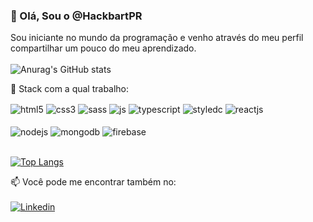 ### 👋 Olá, Sou o @HackbartPR 
Sou iniciante no mundo da programação e venho através do meu perfil compartilhar um pouco do meu aprendizado.
<br><br>
![Anurag's GitHub stats](https://github-readme-stats.vercel.app/api?username=HackbartPR&show_icons=true)

🌱 Stack com a qual trabalho:
<div style='display: inline_block'>
  <img align='center' alt='html5' src='https://img.shields.io/badge/HTML5-E34F26?style=for-the-badge&logo=html5&logoColor=white' />
  <img align='center' alt='css3' src='https://img.shields.io/badge/CSS3-1572B6?style=for-the-badge&logo=css3&logoColor=white' />
  <img align='center' alt='sass' src='https://img.shields.io/badge/SASS-hotpink.svg?style=for-the-badge&logo=SASS&logoColor=white' />  
  <img align='center' alt='js' src='https://img.shields.io/badge/JavaScript-F7DF1E?style=for-the-badge&logo=javascript&logoColor=black' />
  <img align='center' alt='typescript' src='https://img.shields.io/badge/typescript-%23007ACC.svg?style=for-the-badge&logo=typescript&logoColor=white' />
  <img align='center' alt='styledc' src='https://img.shields.io/badge/styled--components-DB7093?style=for-the-badge&logo=styled-components&logoColor=white' />
  <img align='center' alt='reactjs' src='https://img.shields.io/badge/react-%2320232a.svg?style=for-the-badge&logo=react&logoColor=%2361DAFB' />
  <br><br>
  <img align='center' alt='nodejs' src='https://img.shields.io/badge/Node.js-43853D?style=for-the-badge&logo=node.js&logoColor=white' />
  <img align='center' alt='mongodb' src='https://img.shields.io/badge/MongoDB-4EA94B?style=for-the-badge&logo=mongodb&logoColor=white' />
  <img align='center' alt='firebase' src='https://img.shields.io/badge/firebase-%23039BE5.svg?style=for-the-badge&logo=firebase' />
</div>
<br/>


[![Top Langs](https://github-readme-stats.vercel.app/api/top-langs/?username=HackbartPR&langs_count=10)](https://github.com/anuraghazra/github-readme-stats)

📫 Você pode me encontrar também no: <br/><br/>
[![Linkedin](https://img.shields.io/badge/LinkedIn-0077B5?style=for-the-badge&logo=linkedin&logoColor=white)](https://linkedin.com/in/carlos-guilherme-hackbart)




<!---
HackbartPR/HackbartPR is a ✨ special ✨ repository because its `README.md` (this file) appears on your GitHub profile.
You can click the Preview link to take a look at your changes.
--->
